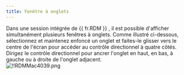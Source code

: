 ```yaml
---
title: Fenêtre à onglets
---
```

Dans une session intégrée de {{ fr.RDM }} , il est possible d'afficher simultanément plusieurs fenêtres à onglets. Comme illustré ci-dessous, sélectionnez et maintenez enfoncé un onglet et faites-le glisser vers le centre de l'écran pour accéder au contrôle directionnel à quatre côtés. Dirigez le contrôle directionnel pour ancrer l'onglet en haut, en bas, à gauche ou à droite de l'onglet adjacent.  
![!!RDMMac4039.png](/img/fr/rdm/mac/RdmMac4039.png) 

